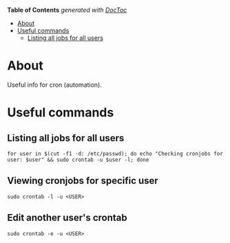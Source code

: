 <!-- START doctoc generated TOC please keep comment here to allow auto update -->
<!-- DON'T EDIT THIS SECTION, INSTEAD RE-RUN doctoc TO UPDATE -->
**Table of Contents**  *generated with [DocToc](https://github.com/thlorenz/doctoc)*

- [About](#about)
- [Useful commands](#useful-commands)
  - [Listing all jobs for all users](#listing-all-jobs-for-all-users)

<!-- END doctoc generated TOC please keep comment here to allow auto update -->

# About

Useful info for cron (automation).

# Useful commands

## Listing all jobs for all users

```
for user in $(cut -f1 -d: /etc/passwd); do echo "Checking cronjobs for user: $user" && sudo crontab -u $user -l; done
```

## Viewing cronjobs for specific user

```
sudo crontab -l -u <USER>
```

## Edit another user's crontab
```
sudo crontab -e -u <USER>
```
